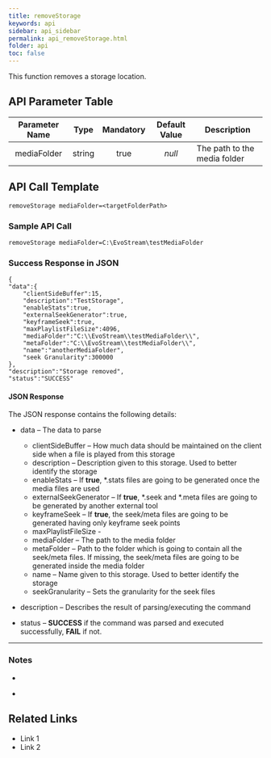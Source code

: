 ```yaml
---
title: removeStorage
keywords: api
sidebar: api_sidebar
permalink: api_removeStorage.html
folder: api
toc: false
---
```




This function removes a storage location.





## API Parameter Table

| Parameter Name |  Type  | Mandatory | Default Value | Description                  |
| :------------: | :----: | :-------: | :-----------: | ---------------------------- |
|  mediaFolder   | string |   true    |    *null*     | The path to the media folder |



## API Call Template

``` 
removeStorage mediaFolder=<targetFolderPath>
```



### Sample API Call

``` 
removeStorage mediaFolder=C:\EvoStream\testMediaFolder
```



### Success Response in JSON

``` 
{
"data":{
    "clientSideBuffer":15,
    "description":"TestStorage",
    "enableStats":true,
    "externalSeekGenerator":true,
    "keyframeSeek":true,
    "maxPlaylistFileSize":4096,
    "mediaFolder":"C:\\EvoStream\\testMediaFolder\\",
    "metaFolder":"C:\\EvoStream\\testMediaFolder\\",
    "name":"anotherMediaFolder",
    "seek Granularity":300000
},
"description":"Storage removed",
"status":"SUCCESS"
```



#### **JSON Response**

The JSON response contains the following details:

- data – The data to parse
  - clientSideBuffer – How much data should be maintained on the client side when a file is played from this storage
  - description – Description given to this storage. Used to better identify the storage
  - enableStats – If **true**, *.stats files are going to be generated once the media files are used
  - externalSeekGenerator – If **true**, *.seek and *.meta files are going to be generated by another external tool
  - keyframeSeek – If **true**, the seek/meta files are going to be generated having only keyframe seek points
  - maxPlaylistFileSize - 
  - mediaFolder – The path to the media folder
  - metaFolder – Path to the folder which is going to contain all the seek/meta files. If missing, the seek/meta files are going to be generated inside the media folder
  - name – Name given to this storage. Used to better identify the storage
  - seekGranularity – Sets the granularity for the seek files


- description – Describes the result of parsing/executing the command
- status – **SUCCESS** if the command was parsed and executed successfully, **FAIL** if not.

------

### Notes

- ​

- ​





## **Related Links**

- Link 1
- Link 2